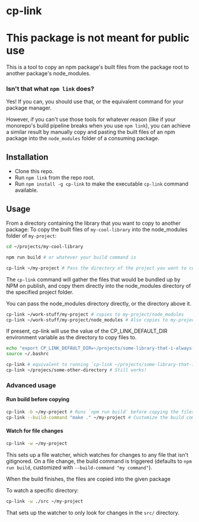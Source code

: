# cp-link

# This package is not meant for public use

This is a tool to copy an npm package's built files from the package root
to another package's node_modules.

### Isn't that what `npm link` does?
Yes! If you can, you should use that, or the equivalent command for your package manager.

However, if you can't use those tools for whatever reason
(like if your monorepo's build pipeline breaks when you use `npm link`),
you can achieve a similar result by manually copy and pasting the built files of an npm package
into the `node_modules` folder of a consuming package.

## Installation
- Clone this repo.
- Run `npm link` from the repo root.
- Run `npm install -g cp-link` to make the executable `cp-link` command available.

## Usage
From a directory containing the library that you want to copy to another package:
To copy the built files of `my-cool-library` into the node_modules folder of `my-project`:

```sh
cd ~/projects/my-cool-library

npm run build # or whatever your build command is

cp-link ~/my-project # Pass the directory of the project you want to copy the library to
```

The `cp-link` command will gather the files that would be bundled up by NPM on publish,
and copy them directly into the node_modules directory of the specified project folder.

You can pass the node_modules directory directly, or the directory above it.

```sh
cp-link ~/work-stuff/my-project # copies to my-project/node_modules
cp-link ~/work-stuff/my-project/node_modules # Also copies to my-project/node_modules
```

If present, cp-link will use the value of the CP_LINK_DEFAULT_DIR environment variable as the
directory to copy files to.
```sh
echo "export CP_LINK_DEFAULT_DIR=~/projects/some-library-that-i-always-use" >> ~/.bashrc
source ~/.bashrc

cp-link # equivalent to running `cp-link ~/projects/some-library-that-i-always-use`
cp-link ~/projecs/some-other-directory # Still works!
```


### Advanced usage
#### Run build before copying
```sh
cp-link -b ~/my-project # Runs `npm run build` before copying the files over.
cp-link --build-command "make ." ~/my-project # Customize the build command
```

#### Watch for file changes
```sh
cp-link -w ~/my-project
```
This sets up a file watcher, which watches for changes to any file that isn't gitignored.
On a file change, the build command is triggered
(defaults to `npm run build`, customized with `--build-command "my command"`).

When the build finishes, the files are copied into the given package

To watch a specific directory:
```sh
cp-link -w ./src ~/my-project
```

That sets up the watcher to only look for changes in the `src/` directory.
